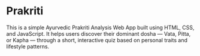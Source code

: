 # Prakriti
This is a simple Ayurvedic Prakriti Analysis Web App built using HTML, CSS, and JavaScript. It helps users discover their dominant dosha — Vata, Pitta, or Kapha — through a short, interactive quiz based on personal traits and lifestyle patterns.
